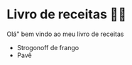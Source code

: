 # Livro de receitas :man_cook:

Olá" bem vindo ao meu livro de receitas

- Strogonoff de frango
- Pavê
